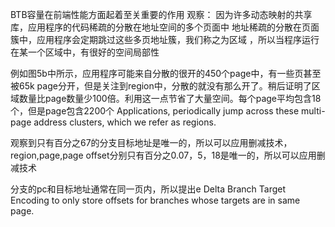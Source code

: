BTB容量在前端性能方面起着至关重要的作用
观察：
因为许多动态映射的共享库，应用程序的代码稀疏的分散在地址空间的多个页面中
地址稀疏的分散在页面簇中，应用程序会定期跳过这些多页地址簇，我们称之为区域
，所以当程序运行在某一个区域中，有很好的空间局部性

例如图5b中所示，应用程序可能来自分散的很开的450个page中，有一些页甚至被65k page分开，但是关注到region中，分散的就没有那么开了。稍后证明了区域数量比page数量少100倍。利用这一点节省了大量空间。每个page平均包含18个，但是page包含2200个
Applications, periodically jump across these multi-page address clusters, which
we refer as regions.

观察到只有百分之67的分支目标地址是唯一的，所以可以应用删减技术，region,page,page offset分别只有百分之0.07，5，18是唯一的，所以可以应用删减技术

分支的pc和目标地址通常在同一页内，所以提出e Delta Branch Target Encoding to only store offsets for branches whose targets are in same page.